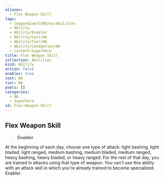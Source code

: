 ```yaml
---
aliases:
  - Flex Weapon Skill
tags:
  - Compendium/CSRD/en/Abilities
  - Ability
  - Ability/Enabler
  - Ability/Cost/NA
  - Ability/Tier/NA
  - Ability/Categories/NA
  - Content/Superhero
title: Flex Weapon Skill
collection: Abilities
kind: Ability
action: false
enabler: true
cost: NA
tier: NA
pools: []
categories:
  - NA
  - Superhero
id: Flex-Weapon-Skill
---
```

## Flex Weapon Skill    
>**Enabler**  
    
At the beginning of each day, choose one type of attack: light bashing, light bladed, light ranged, medium bashing, medium bladed, medium ranged, heavy bashing, heavy bladed, or heavy ranged. For the rest of that day, you are trained in attacks using that type of weapon. You can't use this ability with an attack skill in which you're already trained to become specialized. Enabler.
